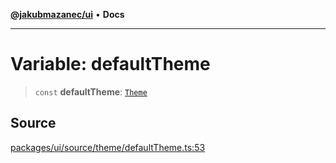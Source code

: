 [**@jakubmazanec/ui**](../README.md) • **Docs**

---

# Variable: defaultTheme

> `const` **defaultTheme**: [`Theme`](../type-aliases/Theme.md)

## Source

[packages/ui/source/theme/defaultTheme.ts:53](https://github.com/jakubmazanec/tools/blob/ff982fbbc1a4d22edeaae8b283ad7d8de4b15bd8/packages/ui/source/theme/defaultTheme.ts#L53)
